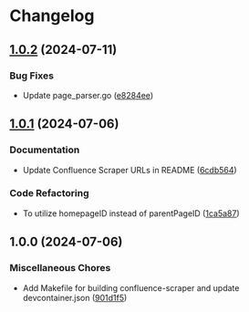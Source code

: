 # Changelog

## [1.0.2](https://github.com/ktc-yuji-torii/confluence-scraper/compare/confluence-scraper/v1.0.1...confluence-scraper/v1.0.2) (2024-07-11)


### Bug Fixes

* Update page_parser.go ([e8284ee](https://github.com/ktc-yuji-torii/confluence-scraper/commit/e8284ee19aca3b0a22b85f510974fcc96ef3940c))

## [1.0.1](https://github.com/ktc-yuji-torii/confluence-scraper/compare/confluence-scraper/v1.0.0...confluence-scraper/v1.0.1) (2024-07-06)


### Documentation

* Update Confluence Scraper URLs in README ([6cdb564](https://github.com/ktc-yuji-torii/confluence-scraper/commit/6cdb564ccb456a95f4ed33b7c778b2d5e8dbd601))


### Code Refactoring

* To utilize homepageID instead of parentPageID ([1ca5a87](https://github.com/ktc-yuji-torii/confluence-scraper/commit/1ca5a87216c32afbabc78937361356aa066c662c))

## 1.0.0 (2024-07-06)


### Miscellaneous Chores

* Add Makefile for building confluence-scraper and update devcontainer.json ([901d1f5](https://github.com/ktc-yuji-torii/confluence-scraper/commit/901d1f5c9dc570942e1a6dfe275c30e2cb5d3ffb))
